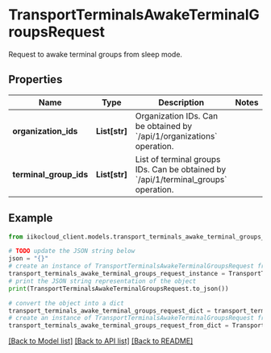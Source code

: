 # TransportTerminalsAwakeTerminalGroupsRequest

Request to awake terminal groups from sleep mode.

## Properties

Name | Type | Description | Notes
------------ | ------------- | ------------- | -------------
**organization_ids** | **List[str]** |  Organization IDs.     Can be obtained by &#x60;/api/1/organizations&#x60; operation. | 
**terminal_group_ids** | **List[str]** | List of terminal groups IDs.                 Can be obtained by &#x60;/api/1/terminal_groups&#x60; operation. | 

## Example

```python
from iikocloud_client.models.transport_terminals_awake_terminal_groups_request import TransportTerminalsAwakeTerminalGroupsRequest

# TODO update the JSON string below
json = "{}"
# create an instance of TransportTerminalsAwakeTerminalGroupsRequest from a JSON string
transport_terminals_awake_terminal_groups_request_instance = TransportTerminalsAwakeTerminalGroupsRequest.from_json(json)
# print the JSON string representation of the object
print(TransportTerminalsAwakeTerminalGroupsRequest.to_json())

# convert the object into a dict
transport_terminals_awake_terminal_groups_request_dict = transport_terminals_awake_terminal_groups_request_instance.to_dict()
# create an instance of TransportTerminalsAwakeTerminalGroupsRequest from a dict
transport_terminals_awake_terminal_groups_request_from_dict = TransportTerminalsAwakeTerminalGroupsRequest.from_dict(transport_terminals_awake_terminal_groups_request_dict)
```
[[Back to Model list]](../README.md#documentation-for-models) [[Back to API list]](../README.md#documentation-for-api-endpoints) [[Back to README]](../README.md)


